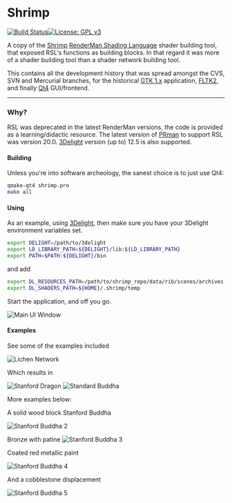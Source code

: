 # Shrimp

[![Build Status](https://travis-ci.org/luisbarrancos/shrimp.svg?branch=master)](https://travis-ci.org/luisbarrancos/shrimp)[![License: GPL v3](https://img.shields.io/badge/License-GPL%20v3-blue.svg)](https://www.gnu.org/licenses/gpl-3.0)
 
A copy of the [Shrimp](https://sourceforge.net/projects/shrimp/) [RenderMan Shading Language](https://renderman.pixar.com/resources/RenderMan_20/shadingLanguage.html) shader building tool, that exposed RSL's functions as building blocks. In that regard it was more of a shader building tool than a shader network building tool.

This contains all the development history that was spread amongst the CVS, SVN and Mercurial branches, for the historical [GTK 1.x](https://www.gtk.org/download/) application, [FLTK2](http://fltk.org/doc-2.0/html/), and finally [Qt4](https://doc.qt.io/qt-4.8/) GUI/frontend.

- - - - - 

### Why?

RSL was deprecated in the latest RenderMan versions, the code is provided as a learning/didactic resource.
The latest version of [PRman](https://renderman.pixar.com/resources/RenderMan_20/home.html) to support RSL was version 20.0. 
[3Delight](http://www.3delight.com/en/index.php?page=3DSP_overview) version (up to) 12.5 is also supported.

#### Building

Unless you're into software archeology, the sanest choice is to just use Qt4:
```bash
qmake-qt4 shrimp.pro
make all
```

#### Using

As an example, using [3Delight](http://www.3delight.com/en/index.php?page=3DSP_overview), then make sure you have your 3Delight environment variables set.
```bash
export DELIGHT=/path/to/3delight
export LD_LIBRARY_PATH=${DELIGHT}/lib:${LD_LIBRARY_PATH}
export PATH=$PATH:${DELIGHT}/bin
```
and add
```bash
export DL_RESOURCES_PATH=/path/to/shrimp_repo/data/rib/scenes/archives
export DL_SHADERS_PATH=${HOME}/.shrimp/temp
```

Start the application, and off you go.

![Main UI Window](screenshots/shrimp_ui.jpg "Main UI window")

#### Examples

See some of the examples included

![Lichen Network](screenshots/networks/lichen_network.png "Lichen shader network")

Which results in

![Stanford Dragon](screenshots/networks/lichen_dragon.jpg "Stanford Dragon")
![Standard Buddha](screenshots/networks/lichen_Buddha.jpg "Lichen Stanford Buddha")

More examples below:

A solid wood block Stanford Buddha

![Stanford Buddha 2](screenshots/networks/wooden_Buddha.jpg "Wooden Stanford Buddha")

Bronze with patine
![Stanford Buddha 3](screenshots/networks/bronze_Buddha.jpg "Bronze Stanford Buddha")

Coated red metallic paint

![Stanford Buddha 4](screenshots/networks/christmas_ball_Buddha.jpg "Red Christmas Ball like paint")

And a cobblestone displacement

![Stanford Buddha 5](screenshots/networks/stone_Buddha.jpg "Cobblestone pattern")

